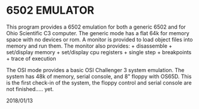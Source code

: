 6502 EMULATOR
=============

This program provides a 6502 emulation for both a generic 6502 and for
Ohio Scientific C3 computer.  The generic mode has a flat 64k for memory
space with no devices or rom.  A monitor is provided to load object files
into memory and run them.  The monitor also provides:
    + disassemble
    + set/display memory
    + set/display cpu registers
    + single step
    + breakpoints
    + trace of execution

The OSI mode provides a basic OSI Challenger 3 system emulation.
The system has 48k of memory, serial console, and  8" floppy with OS65D.
This is the first check-in of the system, the floppy control and serial
console are not finished..... yet.

2018/01/13 
